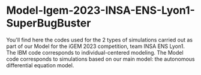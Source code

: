 # Model-Igem-2023-INSA-ENS-Lyon1-SuperBugBuster
You'll find here the codes used for the 2 types of simulations carried out as part of our Model for the iGEM 2023 competition, team INSA ENS Lyon1.  The IBM code corresponds to individual-centered modeling. The Model code corresponds to simulations based on our main model: the autonomous differential equation model.
